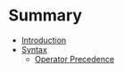 # Summary

- [Introduction](./introduction.md)
- [Syntax](./syntax.md)
  - [Operator Precedence](./syntax/operator_precedence.md)
